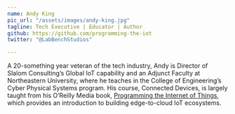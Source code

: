 ```yaml
---
name: Andy King
pic_url: "/assets/images/andy-king.jpg"
tagline: Tech Executive | Educator | Author
github: https://github.com/programming-the-iot
twitter: "@LabBenchStudios"

---
```

A 20-something year veteran of the tech industry, Andy is Director of Slalom Consulting’s Global IoT capability and an Adjunct Faculty at Northeastern University, where he teaches in the College of Engineering’s Cyber Physical Systems program. His course, Connected Devices, is largely taught from his O’Reilly Media book, [Programming the Internet of Things](https://www.oreilly.com/library/view/programming-the-internet/9781492081401/), which provides an introduction to building edge-to-cloud IoT ecosystems.